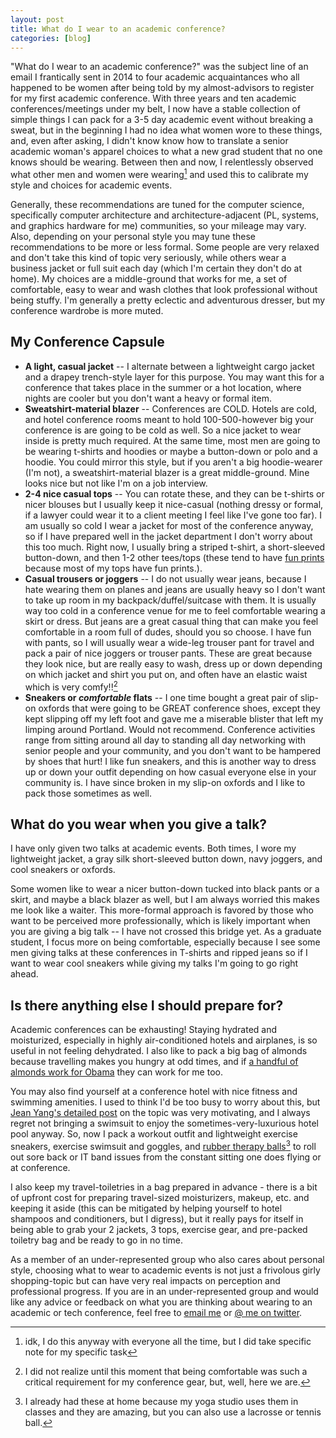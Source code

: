 ```yaml
---
layout: post
title: What do I wear to an academic conference?
categories: [blog]
---
```


"What do I wear to an academic conference?" was the subject line of an email I frantically sent in 2014 to four academic acquaintances who all happened to be women after being told by my almost-advisors to register for my first academic conference. With three years and ten academic conferences/meetings under my belt, I now have a stable collection of simple things I can pack for a 3-5 day academic event without breaking a sweat, but in the beginning I had no idea what women wore to these things, and, even after asking, I didn't know know how to translate a senior academic woman's apparel choices to what a new grad student that no one knows should be wearing. Between then and now, I relentlessly observed what other men and women were wearing[^1] and used this to calibrate my style and choices for academic events.

Generally, these recommendations are tuned for the computer science, specifically computer architecture and architecture-adjacent (PL, systems, and graphics hardware for me) communities, so your mileage may vary. Also, depending on your personal style you may tune these recommendations to be more or less formal. Some people are very relaxed and don't take this kind of topic very seriously, while others wear a business jacket or full suit each day (which I'm certain they don't do at home). My choices are a middle-ground that works for me, a set of comfortable, easy to wear and wash clothes that look professional without being stuffy. I'm generally a pretty eclectic and adventurous dresser, but my conference wardrobe is more muted.

## My Conference Capsule

+ **A light, casual jacket** -- I alternate between a lightweight cargo jacket and a drapey trench-style layer for this purpose. You may want this for a conference that takes place in the summer or a hot location, where nights are cooler but you don't want a heavy or formal item.
+ **Sweatshirt-material blazer** -- Conferences are COLD. Hotels are cold, and hotel conference rooms meant to hold 100-500-however big your conference is are going to be cold as well. So a nice jacket to wear inside is pretty much required. At the same time, most men are going to be wearing t-shirts and hoodies or maybe a button-down or polo and a hoodie. You could mirror this style, but if you aren't a big hoodie-wearer (I'm not), a sweatshirt-material blazer is a great middle-ground. Mine looks nice but not like I'm on a job interview.
+ **2-4 nice casual tops** -- You can rotate these, and they can be t-shirts or nicer blouses but I usually keep it nice-casual (nothing dressy or formal, if a lawyer could wear it to a client meeting I feel like I've gone too far). I am usually so cold I wear a jacket for most of the conference anyway, so if I have prepared well in the jacket department I don't worry about this too much. Right now, I usually bring a striped t-shirt, a short-sleeved button-down, and then 1-2 other tees/tops (these tend to have [fun prints](https://twitter.com/amritamaz/status/882655059028303872) because most of my tops have fun prints.).
+ **Casual trousers or joggers** -- I do not usually wear jeans, because I hate wearing them on planes and jeans are usually heavy so I don't want to take up room in my backpack/duffel/suitcase with them. It is usually way too cold in a conference venue for me to feel comfortable wearing a skirt or dress. But jeans are a great casual thing that can make you feel comfortable in a room full of dudes, should you so choose. I have fun with pants, so I will usually wear a wide-leg trouser pant for travel and pack a pair of nice joggers or trouser pants. These are great because they look nice, but are really easy to wash, dress up or down depending on which jacket and shirt you put on, and often have an elastic waist which is very comfy!![^2]
+ **Sneakers or _comfortable_ flats** -- I one time bought a great pair of slip-on oxfords that were going to be GREAT conference shoes, except they kept slipping off my left foot and gave me a miserable blister that left my limping around Portland. Would not recommend. Conference activities range from sitting around all day to standing all day networking with senior people and your community, and you don't want to be hampered by shoes that hurt! I like fun sneakers, and this is another way to dress up or down your outfit depending on how casual everyone else in your community is. I have since broken in my slip-on oxfords and I like to pack those sometimes as well.

## What do you wear when you give a talk?

I have only given two talks at academic events. Both times, I wore my lightweight jacket, a gray silk short-sleeved button down, navy joggers, and cool sneakers or oxfords.

Some women like to wear a nicer button-down tucked into black pants or a skirt, and maybe a black blazer as well, but I am always worried this makes me look like a waiter. This more-formal approach is favored by those who want to be perceived more professionally, which is likely important when you are giving a big talk -- I have not crossed this bridge yet. As a graduate student, I focus more on being comfortable, especially because I see some men giving talks at these conferences in T-shirts and ripped jeans so if I want to wear cool sneakers while giving my talks I'm going to go right ahead.

## Is there anything else I should prepare for?

Academic conferences can be exhausting! Staying hydrated and moisturized, especially in highly air-conditioned hotels and airplanes, is so useful in not feeling dehydrated. I also like to pack a big bag of almonds because travelling makes you hungry at odd times, and if [a handful of almonds work for Obama](https://www.nytimes.com/2016/07/29/us/politics/obama-sets-the-record-straight-on-his-7-almond-habit.html?_r=0) they can work for me too.

You may also find yourself at a conference hotel with nice fitness and swimming amenities. I used to think I'd be too busy to worry about this, but [Jean Yang's detailed post](http://jxyzabc.blogspot.com/2015/12/travel-as-constraint-satisfication.html) on the topic was very motivating, and I always regret not bringing a swimsuit to enjoy the sometimes-very-luxurious hotel pool anyway. So, now I pack a workout outfit and lightweight exercise sneakers, exercise swimsuit and goggles, and [rubber therapy balls](https://www.amazon.com/Yoga-Tune-Up-Millers-Therapy/dp/B00ERFBX9G?th=1)[^3] to roll out sore back or IT band issues from the constant sitting one does flying or at conference.

I also keep my travel-toiletries in a bag prepared in advance - there is a bit of upfront cost for preparing travel-sized moisturizers, makeup, etc. and keeping it aside (this can be mitigated by helping yourself to hotel shampoos and conditioners, but I digress), but it really pays for itself in being able to grab your 2 jackets, 3 tops, exercise gear, and pre-packed toiletry bag and be ready to go in no time.

As a member of an under-represented group who also cares about personal style, choosing what to wear to academic events is not just a frivolous girly shopping-topic but can have very real impacts on perception and professional progress. If you are in an under-represented group and would like any advice or feedback on what you are thinking about wearing to an academic or tech conference, feel free to [email me](mailto:amritamaz@gmail.com) or [@ me on twitter](https://twitter.com/amritamaz). 

[^1]: idk, I do this anyway with everyone all the time, but I did take specific note for my specific task
[^2]: I did not realize until this moment that being comfortable was such a critical requirement for my conference gear, but, well, here we are.
[^3]: I already had these at home because my yoga studio uses them in classes and they are amazing, but you can also use a lacrosse or tennis ball.
